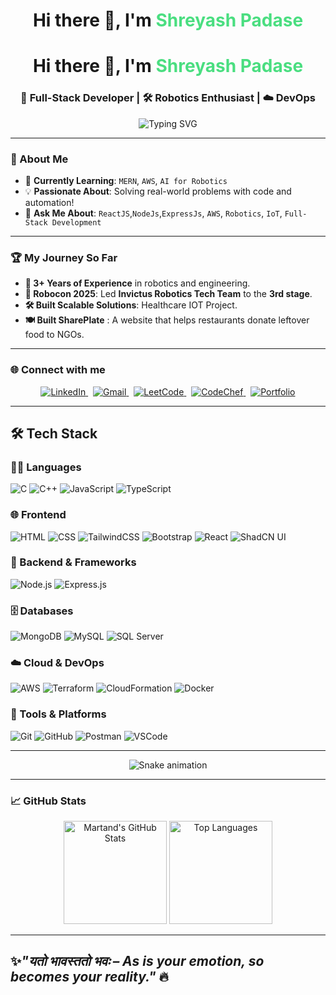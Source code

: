 <h1 align="center">Hi there 👋, I'm <span style="color: #4ade80;">Shreyash Padase</span></h1><h1 align="center">Hi there 👋, I'm <span style="color: #4ade80;">Shreyash Padase</span></h1>
<h3 align="center">🚀 Full-Stack Developer | 🛠️ Robotics Enthusiast | ☁️ DevOps</h3>


<div align="center">
  <img src="https://readme-typing-svg.herokuapp.com?color=ef4444&lines=Welcome+to+my+GitHub+profile!;Building+future-ready+tech+solutions.;Coding+my+dreams+into+reality.;&center=true&width=500&height=50" alt="Typing SVG">
</div>

---
### 🌟 About Me
- 🌱 **Currently Learning**: `MERN`, `AWS`, `AI for Robotics`
- 💡 **Passionate About**: Solving real-world problems with code and automation!  
- 💬 **Ask Me About**: `ReactJS`,`NodeJs`,`ExpressJs`, `AWS`, `Robotics`, `IoT`, `Full-Stack Development`
  
---

### 🏆 My Journey So Far
- **🚀 3+ Years of Experience** in robotics and engineering.  
- **🤖 Robocon 2025**: Led **Invictus Robotics Tech Team** to the **3rd stage**.  
- **🛠️ Built Scalable Solutions**: Healthcare IOT Project.
- **🍽️ Built SharePlate** : A website that helps restaurants donate leftover food to NGOs.
 
 

---
### 🌐 Connect with me
<p align="center">
  <a href="https://www.linkedin.com/in/shreyash-padase-68890126b/" target="_blank">
  <img src="https://img.shields.io/badge/LinkedIn-Shreyash%20Padase-blue?style=flat-square&logo=linkedin" alt="LinkedIn" />
  </a>
  &nbsp;
  <a href="mailto:shrayaspadase7567@gmail.com" target="_blank">
    <img src="https://img.shields.io/badge/Gmail-shrayaspadase7567@gmail.com-D14836?style=flat-square&logo=gmail&logoColor=white" alt="Gmail" />
  </a>
  &nbsp;
  <a href="https://leetcode.com/u/SP7567/" target="_blank">
    <img src="https://img.shields.io/badge/LeetCode-SP756-FFA116?style=flat-square&logo=leetcode&logoColor=black" alt="LeetCode" />
  </a>
  &nbsp;
  <a href="https://www.codechef.com/users/sp7667" target="_blank">
    <img src="https://img.shields.io/badge/CodeChef-sp7667-5B4638?style=flat-square&logo=codechef&logoColor=white" alt="CodeChef" />
  </a>
  &nbsp;
  <a href="https://sp7567.github.io/ShreyashPadase.github.io/" target="_blank">
    <img src="https://img.shields.io/badge/Portfolio-🌐_Visit-blue?style=flat-square&logo=internet-explorer&logoColor=white" alt="Portfolio" />
  </a>
</p>

---

## 🛠️ Tech Stack

### 👨‍💻 Languages
![C](https://img.shields.io/badge/-C-00599C?style=flat&logo=c)
![C++](https://img.shields.io/badge/-C++-00599C?style=flat&logo=cplusplus)
![JavaScript](https://img.shields.io/badge/-JavaScript-F7DF1E?style=flat&logo=javascript&logoColor=black)
![TypeScript](https://img.shields.io/badge/-TypeScript-3178C6?style=flat&logo=typescript&logoColor=white)

### 🌐 Frontend
![HTML](https://img.shields.io/badge/-HTML5-E34F26?style=flat&logo=html5&logoColor=white)
![CSS](https://img.shields.io/badge/-CSS3-1572B6?style=flat&logo=css3)
![TailwindCSS](https://img.shields.io/badge/-TailwindCSS-38B2AC?style=flat&logo=tailwind-css)
![Bootstrap](https://img.shields.io/badge/-Bootstrap-563D7C?style=flat&logo=bootstrap)
![React](https://img.shields.io/badge/-React-61DAFB?style=flat&logo=react)
![ShadCN UI](https://img.shields.io/badge/-Shadcn_UI-black?style=flat)

### 🧩 Backend & Frameworks
![Node.js](https://img.shields.io/badge/-Node.js-339933?style=flat&logo=node.js&logoColor=white)
![Express.js](https://img.shields.io/badge/-Express.js-000000?style=flat&logo=express&logoColor=white)

### 🗄️ Databases
![MongoDB](https://img.shields.io/badge/-MongoDB-47A248?style=flat&logo=mongodb&logoColor=white)
![MySQL](https://img.shields.io/badge/-MySQL-4479A1?style=flat&logo=mysql&logoColor=white)
![SQL Server](https://img.shields.io/badge/-SQL_Server-CC2927?style=flat&logo=microsoft-sql-server&logoColor=white)

### ☁️ Cloud & DevOps
![AWS](https://img.shields.io/badge/-AWS-232F3E?style=flat&logo=amazon-aws)
![Terraform](https://img.shields.io/badge/-Terraform-7B42BC?style=flat&logo=terraform)
![CloudFormation](https://img.shields.io/badge/-CloudFormation-FF4F8B?style=flat&logo=aws)
![Docker](https://img.shields.io/badge/-Docker-2496ED?style=flat&logo=docker&logoColor=white)

### 🔧 Tools & Platforms
![Git](https://img.shields.io/badge/-Git-F05032?style=flat&logo=git&logoColor=white)
![GitHub](https://img.shields.io/badge/-GitHub-181717?style=flat&logo=github)
![Postman](https://img.shields.io/badge/-Postman-FF6C37?style=flat&logo=postman)
![VSCode](https://img.shields.io/badge/-VS_Code-007ACC?style=flat&logo=visual-studio-code)

---

<!-- Snake Game Repo View -->

<div align="center">
  <img src="https://profile-readme-generator.com/assets/snake.svg" alt="Snake animation" />
</div>

---
### 📈 GitHub Stats
<div align="center">
  <img src="https://github-readme-stats.vercel.app/api?username=sp7567&show_icons=true&theme=radical" alt="Martand's GitHub Stats" height="165"/>
  <img src="https://github-readme-stats.vercel.app/api/top-langs/?username=sp7567&layout=compact&theme=radical" alt="Top Languages" height="165"/>
</div>

---
✨*"यतो भावस्ततो भवः – As is your emotion, so becomes your reality."* 🔥  
---
